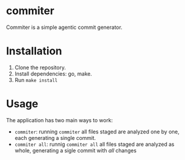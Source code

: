 # commiter
Commiter is a simple agentic commit generator.

# Installation

1. Clone the repository.
2. Install dependencies: go, make.
3. Run `make install`

# Usage

The application has two main ways to work:

- `commiter`: running `commiter` all files staged are analyzed one by one, each generating a single commit.
- `commiter all`: runnig `commiter all` all files staged are analyzed as whole, generating a sigle commit with  _all_ changes
